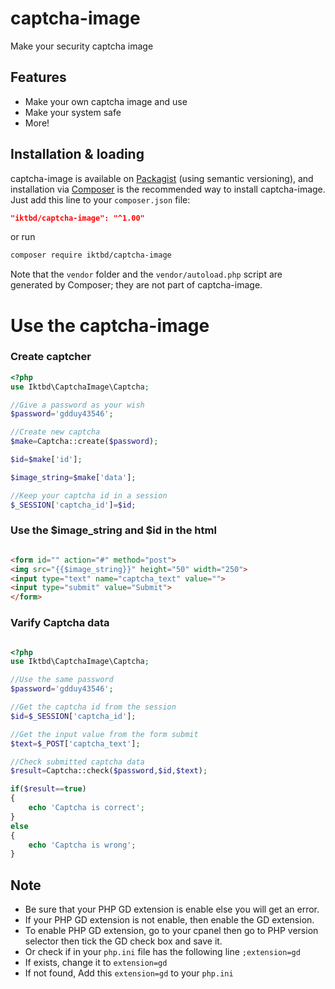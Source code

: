# captcha-image
Make your security captcha image


## Features

- Make your own captcha image and use
- Make your system safe
- More!

## Installation & loading

captcha-image is available on [Packagist](https://packagist.org/packages/iktbd/captcha-image) (using semantic versioning), and installation via [Composer](https://getcomposer.org) is the recommended way to install captcha-image. Just add this line to your `composer.json` file:

```json
"iktbd/captcha-image": "^1.00"
```

or run

```sh
composer require iktbd/captcha-image
```

Note that the `vendor` folder and the `vendor/autoload.php` script are generated by Composer; they are not part of captcha-image.

# Use the captcha-image

### Create captcher
```php
<?php
use Iktbd\CaptchaImage\Captcha;

//Give a password as your wish
$password='gdduy43546';

//Create new captcha
$make=Captcha::create($password);

$id=$make['id'];

$image_string=$make['data'];

//Keep your captcha id in a session 
$_SESSION['captcha_id']=$id;

```

### Use the $image_string and $id in the html 

```html

<form id="" action="#" method="post">
<img src="{{$image_string}}" height="50" width="250">
<input type="text" name="captcha_text" value="">
<input type="submit" value="Submit">
</form>

```

### Varify Captcha data

```php

<?php
use Iktbd\CaptchaImage\Captcha;

//Use the same password
$password='gdduy43546';

//Get the captcha id from the session
$id=$_SESSION['captcha_id'];

//Get the input value from the form submit
$text=$_POST['captcha_text'];

//Check submitted captcha data
$result=Captcha::check($password,$id,$text);

if($result==true)
{
    echo 'Captcha is correct';
}
else
{
    echo 'Captcha is wrong';
}


```

## Note

- Be sure that your PHP GD extension is enable else you will get an error.
- If your PHP GD extension is not enable, then enable the GD extension.
- To enable PHP GD extension, go to your cpanel then go to PHP version selector then tick the GD check box and save it.
- Or check if in your `php.ini` file has the following line `;extension=gd`
- If exists, change it to `extension=gd`
- If not found, Add this `extension=gd` to your `php.ini`
